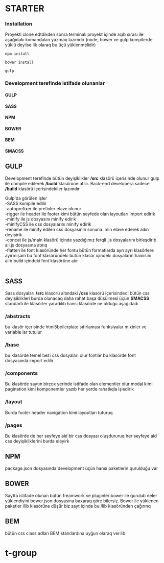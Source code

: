 # STARTER

### Installation
Proyekti clone edtdikden sonra terminalı proyekt içinde açıb sırası ile aşağıdakı komandaları yazmaq lazımdır (node, bower ve gulp kompiterde yüklü deyilse ilk olaraq bu üçü yüklenmelidir)
```shell
npm install
```
```shell
bower install
```
```shell
gulp
```

### Development terefinde istifade olunanlar
#### GULP
#### SASS
#### NPM
#### BOWER
#### BEM
#### SMACSS 

## GULP
Development terefinde bütün deyişiklikler **/src** klasörü içerisinde olunur gulp ile compile edilerek **/build** klasörüne atılır.
Back-end developera  sadece **/build** klasörü içerisindekiler lazımdır

Gulp'da görülen işler <br />
-SASS kompile edilir<br />
-autoprefixer ile  prefixler elave olunur <br />
-rigger ile header ile footer kimi bütün seyfede olan layoutları import edirik<br />
-minify ile js dosyasını minify edirik<br />
-minifyCSS ile css dosyalarını minify edirik<br />
-rename ile minify edilen css dosyasının sonuna .min elave ederek adın deyişirik<br />
-concat ile js/main klasörü içinde yazdığımız ferqli .js dosyalarını birleşdirib all.js dosyasına atırıq<br />
-flatten ile font klasöründe her fontu bütün formatlarda ayrı ayrı klasörlere ayırmışam bu font klasöründeki bütün klasör içindeki dosyaların hamısını alıb build içindeki font klasörüne atır<br />
<br />
## SASS
Sass dosyaları **/src** klasörü altındaki **/css** klasörü içerisindedi bütün css deyişiklikleri burda olunacaq daha rahat başa düşülmesi üçün **SMACSS** standartı ile klasörler yaradılıb hansı klasörde ne olduğu aşağıdadı <br />

### /abstracts
bu klasör içerisinde  html5boilerplate sıfırlaması funksiyalar mixinler ve variable lar tutulur

### /base

bu klasörde temel bezi css dosyaları olur fontlar bu klasörde font dosyasında import edilir

### /components
Bu klasörde saytın birçox yerinde istifade olan elementler olur modal kimi pagination kimi komponentler yazıb her yerde rahatlıqla işledirik

### /layout
Burda footer header navigation kimi layoutları tuturuq

### /pages
Bu klasörde de her seyfeye aid bir css dosyası oluşdururuq her seyfeye aid css deyişikliklerini burda eleyirk 


## NPM
package.json dosyasında  development üçün hansı  paketlerin qurulduğu var

## BOWER
Saytta istifade olunan bütün freamwork ve pluginler bower ile qurulub neler yüklendiyini  bower.json  dosyasına baxaraq göre bilersiz.
Bower ile yüklenen paketler /lib klasörüne düşür biz sayt içinde bu /lib klasöründen çağırırıq

## BEM
bütün css class adları BEM standardına uyğun olaraq verilib 







# t-group
